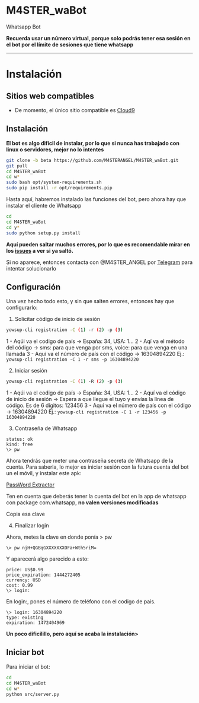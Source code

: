 # M4STER_waBot
Whatsapp Bot

<b>Recuerda usar un número virtual, porque solo podrás tener esa sesión en el bot por el límite de sesiones que tiene whatsapp</b>


* * *

# Instalación

## Sitios web compatibles
- De momento, el único sitio compatible es [Cloud9](http://c9.io)



## Instalación
<b>El bot es algo dificil de instalar, por lo que si nunca has trabajado con linux o servidores, mejor no lo intentes</b>

```bash
git clone -b beta https://github.com/M4STERANGEL/M4STER_waBot.git
git pull
cd M4STER_waBot
cd w*
sudo bash opt/system-requirements.sh
sudo pip install -r opt/requirements.pip
```

Hasta aquí, habremos instalado las funciones del bot, pero ahora hay que instalar el cliente de Whatsapp

```bash
cd
cd M4STER_waBot
cd y*
sudo python setup.py install
```

<b>Aquí pueden saltar muchos errores, por lo que es recomendable mirar en los [issues](https://github.com/M4STERANGEL/M4STER_waBot/issues) a ver si ya saltó.</b>

Si no aparece, entonces contacta con @M4STER_ANGEL por [Telegram](http://telegram.me/M4STER_ANGEL) para intentar solucionarlo



## Configuración
Una vez hecho todo esto, y sin que salten errores, entonces hay que configurarlo:


1. Solicitar código de inicio de sesión

```bash
yowsup-cli registration -C (1) -r (2) -p (3)
```
1 - Aqúi va el codigo de país -> España: 34, USA: 1...
2 - Aqí va el método del código -> sms: para que venga por sms, voice: para que venga en una llamada
3 - Aquí va el número de país con el código -> 16304894220
Ej.: `yowsup-cli registration -C 1 -r sms -p 16304894220`


2. Iniciar sesión

```bash
yowsup-cli registration -C (1) -R (2) -p (3)
```
1 - Aqúi va el codigo de país -> España: 34, USA: 1...
2 - Aquí va el código de inicio de sesión -> Espera a que llegue el tuyo y envías la línea de código. Es de 6 dígitos: 123456
3 - Aquí va el número de país con el código -> 16304894220
Ej.: `yowsup-cli registration -C 1 -r 123456 -p 16304894220`


3. Contraseña de Whatsapp
```
status: ok
kind: free
\> pw
```

Ahora tendrás que meter una contraseña secreta de Whatsapp de la cuenta. Para saberla, lo mejor es iniciar sesión con la futura cuenta del bot un el móvil, y instalar este apk:

[PassWord Extractor](https://github.com/mgp25/Chat-API/wiki/Extracting-password-from-device#using-apk)

Ten en cuenta que deberás tener la cuenta del bot en la app de whatsapp con package com.whatsapp, <b>no valen versiones modificadas</b>

Copia esa clave


4. Finalizar login

Ahora, metes la clave en donde ponía  > pw

```
\> pw njH+QGBqGXXXXXXXOFa+Wth5riM=
```

Y aparecerá algo parecido a esto:

```
price: US$0.99
price_expiration: 1444272405
currency: USD
cost: 0.99
\> login: 
```

En login:, pones el número de teléfono con el codigo de pais.

```
\> login: 16304894220
type: existing
expiration: 1472404969
```

<b>Un poco dificilillo, pero aquí se acaba la instalación></b>


## Iniciar bot
Para iniciar el bot:
```bash
cd
cd M4STER_waBot
cd w*
python src/server.py
```
